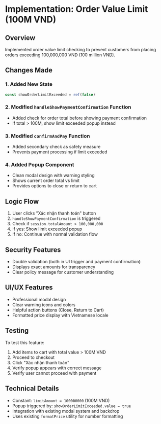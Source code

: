 # Implementation: Order Value Limit (100M VND)

## Overview
Implemented order value limit checking to prevent customers from placing orders exceeding 100,000,000 VND (100 million VND).

## Changes Made

### 1. Added New State
```javascript
const showOrderLimitExceeded = ref(false)
```

### 2. Modified `handleShowPaymentConfirmation` Function
- Added check for order total before showing payment confirmation
- If total > 100M, show limit exceeded popup instead

### 3. Modified `confirmAndPay` Function  
- Added secondary check as safety measure
- Prevents payment processing if limit exceeded

### 4. Added Popup Component
- Clean modal design with warning styling
- Shows current order total vs limit
- Provides options to close or return to cart

## Logic Flow

1. User clicks "Xác nhận thanh toán" button
2. `handleShowPaymentConfirmation` is triggered
3. Check if `session.totalAmount > 100,000,000`
4. If yes: Show limit exceeded popup
5. If no: Continue with normal validation flow

## Security Features

- Double validation (both in UI trigger and payment confirmation)
- Displays exact amounts for transparency
- Clear policy message for customer understanding

## UI/UX Features

- Professional modal design
- Clear warning icons and colors
- Helpful action buttons (Close, Return to Cart)
- Formatted price display with Vietnamese locale

## Testing

To test this feature:
1. Add items to cart with total value > 100M VND
2. Proceed to checkout
3. Click "Xác nhận thanh toán"
4. Verify popup appears with correct message
5. Verify user cannot proceed with payment

## Technical Details

- Constant: `limitAmount = 100000000` (100M VND)
- Popup triggered by: `showOrderLimitExceeded.value = true`
- Integration with existing modal system and backdrop
- Uses existing `formatPrice` utility for number formatting
